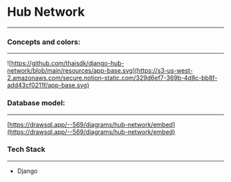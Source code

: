 # Hub Network

---

### Concepts and colors:

---

![https://github.com/thaisdk/django-hub-network/blob/main/resources/app-base.svg](https://s3-us-west-2.amazonaws.com/secure.notion-static.com/329d6ef7-369b-4d8c-bb8f-add43cf0211f/app-base.svg)

### Database model:

---

[https://drawsql.app/--569/diagrams/hub-network/embed](https://drawsql.app/--569/diagrams/hub-network/embed)

### **Tech Stack**

---

- Django